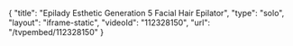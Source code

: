 {
    "title": "Epilady Esthetic Generation 5 Facial Hair Epilator",
    "type": "solo",
    "layout": "iframe-static",
    "videoId": "112328150",
    "url": "\/tvpembed\/112328150"
}